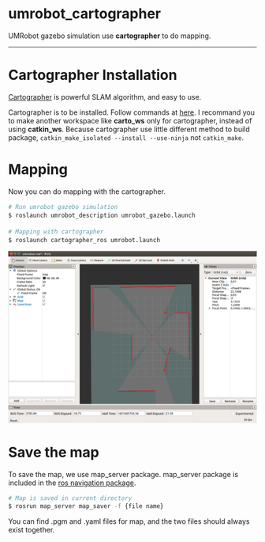 # umrobot_cartographer

UMRobot gazebo simulation use **cartographer** to do mapping.

---

# Cartographer Installation
[Cartographer](https://google-cartographer-ros.readthedocs.io/en/latest/index.html) is powerful SLAM algorithm, and easy to use.

Cartographer is to be installed. Follow commands at [here](https://google-cartographer-ros.readthedocs.io/en/latest/compilation.html). I recommand you to make another workspace like **carto_ws** only for cartographer, instead of using **catkin_ws**. Because cartographer use little different method to build package, ```catkin_make_isolated --install --use-ninja``` not ```catkin_make```.

# Mapping
Now you can do mapping with the cartographer.

```bash
# Run umrobot gazebo simulation
$ roslaunch umrobot_description umrobot_gazebo.launch

# Mapping with cartographer
$ roslaunch cartographer_ros umrobot.launch
```

![carto_mapping](images/carto_mapping.png)

# Save the map
To save the map, we use map_server package. map_server package is included in the [ros navigation package](https://github.com/ros-planning/navigation/tree/melodic-devel).

```bash
# Map is saved in current directory
$ rosrun map_server map_saver -f {file name}
```

You can find .pgm and .yaml files for map, and the two files should always exist together.



